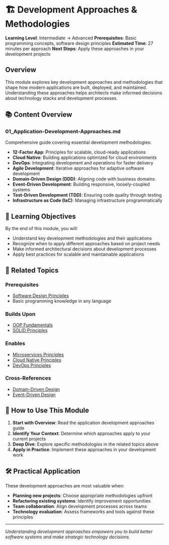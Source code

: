 # 🏗️ Development Approaches & Methodologies

**Learning Level**: Intermediate → Advanced
**Prerequisites**: Basic programming concepts, software design principles
**Estimated Time**: 27 minutes per approach
**Next Steps**: Apply these approaches in your development projects

## Overview

This module explores key development approaches and methodologies that shape how modern applications are built, deployed, and maintained. Understanding these approaches helps architects make informed decisions about technology stacks and development processes.

## 📚 Content Overview

### **01_Application-Development-Approaches.md**

Comprehensive guide covering essential development methodologies:

- **12-Factor App**: Principles for scalable, cloud-ready applications
- **Cloud Native**: Building applications optimized for cloud environments
- **DevOps**: Integrating development and operations for faster delivery
- **Agile Development**: Iterative approaches for adaptive software development
- **Domain-Driven Design (DDD)**: Aligning code with business domains
- **Event-Driven Development**: Building responsive, loosely-coupled systems
- **Test-Driven Development (TDD)**: Ensuring code quality through testing
- **Infrastructure as Code (IaC)**: Managing infrastructure programmatically

## 🎯 Learning Objectives

By the end of this module, you will:

- Understand key development methodologies and their applications
- Recognize when to apply different approaches based on project needs
- Make informed architectural decisions about development processes
- Apply best practices for scalable and maintainable applications

## 🔗 Related Topics

### **Prerequisites**

- [Software Design Principles](../01_software-design-principles/)
- Basic programming knowledge in any language

### **Builds Upon**

- [OOP Fundamentals](../01_software-design-principles/01_OOP-fundamentals/)
- [SOLID Principles](../01_software-design-principles/02_SOLID-Principles/)

### **Enables**

- [Microservices Principles](../01_software-design-principles/12_Microservices-Principles/)
- [Cloud Native Principles](../01_software-design-principles/15_Cloud-Native-Principles/)
- [DevOps Principles](../01_software-design-principles/16_DevOps-and-CI-CD-Principles/)

### **Cross-References**

- [Domain-Driven Design](../01_software-design-principles/14_Domain-Driven-Design/)
- [Event-Driven Design](../01_software-design-principles/13_Event-Driven-Design/)

## 📖 How to Use This Module

1. **Start with Overview**: Read the application development approaches guide
2. **Identify Your Context**: Determine which approaches apply to your current projects
3. **Deep Dive**: Explore specific methodologies in the related topics above
4. **Apply in Practice**: Implement these approaches in your development work

## 🛠️ Practical Application

These development approaches are most valuable when:

- **Planning new projects**: Choose appropriate methodologies upfront
- **Refactoring existing systems**: Identify improvement opportunities
- **Team collaboration**: Align development processes across teams
- **Technology evaluation**: Assess frameworks and tools against these principles

---

*Understanding development approaches empowers you to build better software systems and make strategic technology decisions.*
